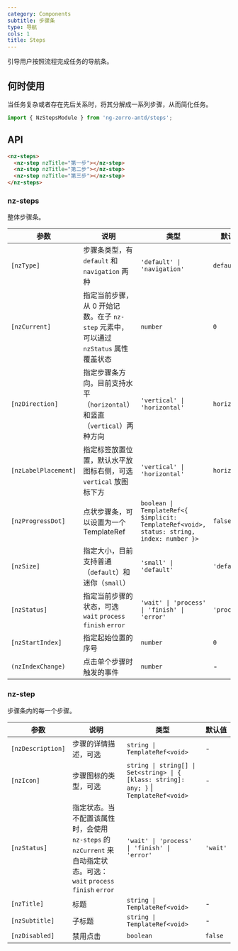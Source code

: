 ```yaml
---
category: Components
subtitle: 步骤条
type: 导航
cols: 1
title: Steps
---
```


引导用户按照流程完成任务的导航条。

## 何时使用

当任务复杂或者存在先后关系时，将其分解成一系列步骤，从而简化任务。

```ts
import { NzStepsModule } from 'ng-zorro-antd/steps';
```

## API

```html
<nz-steps>
  <nz-step nzTitle="第一步"></nz-step>
  <nz-step nzTitle="第二步"></nz-step>
  <nz-step nzTitle="第三步"></nz-step>
</nz-steps>
```

### nz-steps

整体步骤条。

| 参数 | 说明 | 类型 | 默认值 |
| --- | --- | --- | --- |
| `[nzType]` | 步骤条类型，有 `default` 和 `navigation` 两种 | `'default' \| 'navigation'` | `default` |
| `[nzCurrent]` | 指定当前步骤，从 0 开始记数。在子 `nz-step` 元素中，可以通过 `nzStatus` 属性覆盖状态 | `number` | `0` |
| `[nzDirection]` | 指定步骤条方向。目前支持水平（`horizontal`）和竖直（`vertical`）两种方向 | `'vertical' \| 'horizontal'` | `horizontal` |
| `[nzLabelPlacement]` | 指定标签放置位置，默认水平放图标右侧，可选 `vertical` 放图标下方 | `'vertical' \| 'horizontal'` | `horizontal` |
| `[nzProgressDot]` | 点状步骤条，可以设置为一个 TemplateRef | `boolean \| TemplateRef<{ $implicit: TemplateRef<void>, status: string, index: number }>` | `false` |
| `[nzSize]` | 指定大小，目前支持普通（`default`）和迷你（`small`） | `'small' \| 'default'` | `'default'` |
| `[nzStatus]` | 指定当前步骤的状态，可选 `wait` `process` `finish` `error` | `'wait' \| 'process' \| 'finish' \| 'error'` | `'process'` |
| `[nzStartIndex]` | 指定起始位置的序号 | `number` | `0` |
| `(nzIndexChange)` | 点击单个步骤时触发的事件 | `number` | - |

### nz-step

步骤条内的每一个步骤。

| 参数 | 说明 | 类型 | 默认值 |
| --- | --- | --- | --- |
| `[nzDescription]` | 步骤的详情描述，可选 | `string \| TemplateRef<void>` | - |
| `[nzIcon]` | 步骤图标的类型，可选 | `string \| string[] \| Set<string> \| { [klass: string]: any; }`  \|  `TemplateRef<void>` | - |
| `[nzStatus]` | 指定状态。当不配置该属性时，会使用 `nz-steps` 的 `nzCurrent` 来自动指定状态。可选：`wait` `process` `finish` `error` | `'wait' \| 'process' \| 'finish' \| 'error'` | `'wait'` |
| `[nzTitle]` | 标题 | `string \| TemplateRef<void>` | - |
| `[nzSubtitle]` | 子标题 | `string \| TemplateRef<void>` | - |
| `[nzDisabled]` | 禁用点击 | `boolean` | `false` |